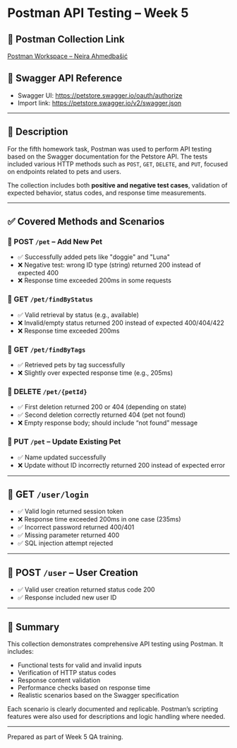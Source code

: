 # Postman API Testing – Week 5

## 🔗 Postman Collection Link
[Postman Workspace – Neira Ahmedbašić](https://speeding-equinox-9547367.postman.co/workspace/Neira-Ahmedba%C5%A1i%C4%87's-Workspace~05a1c4b7-a517-492f-86e3-db397e2b797e/collection/45834032-2c5d455f-95ac-41de-b2e2-cf5415e6b8e5?action=share&creator=45834032)

## 🔗 Swagger API Reference
- Swagger UI: https://petstore.swagger.io/oauth/authorize  
- Import link: https://petstore.swagger.io/v2/swagger.json

---

## 📄 Description

For the fifth homework task, Postman was used to perform API testing based on the Swagger documentation for the Petstore API. The tests included various HTTP methods such as `POST`, `GET`, `DELETE`, and `PUT`, focused on endpoints related to pets and users.

The collection includes both **positive and negative test cases**, validation of expected behavior, status codes, and response time measurements.

---

## ✅ Covered Methods and Scenarios

### 🔹 POST `/pet` – Add New Pet
- ✅ Successfully added pets like "doggie" and "Luna"
- ❌ Negative test: wrong ID type (string) returned 200 instead of expected 400
- ❌ Response time exceeded 200ms in some requests

### 🔹 GET `/pet/findByStatus`
- ✅ Valid retrieval by status (e.g., available)
- ❌ Invalid/empty status returned 200 instead of expected 400/404/422
- ❌ Response time exceeded 200ms

### 🔹 GET `/pet/findByTags`
- ✅ Retrieved pets by tag successfully
- ❌ Slightly over expected response time (e.g., 205ms)

### 🔹 DELETE `/pet/{petId}`
- ✅ First deletion returned 200 or 404 (depending on state)
- ✅ Second deletion correctly returned 404 (pet not found)
- ❌ Empty response body; should include “not found” message

### 🔹 PUT `/pet` – Update Existing Pet
- ✅ Name updated successfully
- ❌ Update without ID incorrectly returned 200 instead of expected error

---

## 🔹 GET `/user/login`
- ✅ Valid login returned session token
- ❌ Response time exceeded 200ms in one case (235ms)
- ✅ Incorrect password returned 400/401
- ✅ Missing parameter returned 400
- ✅ SQL injection attempt rejected

---

## 🔹 POST `/user` – User Creation
- ✅ Valid user creation returned status code 200
- ✅ Response included new user ID

---
## 📌 Summary

This collection demonstrates comprehensive API testing using Postman. It includes:

- Functional tests for valid and invalid inputs
- Verification of HTTP status codes
- Response content validation
- Performance checks based on response time
- Realistic scenarios based on the Swagger specification

Each scenario is clearly documented and replicable. Postman’s scripting features were also used for descriptions and logic handling where needed.

---

Prepared as part of Week 5 QA training.
